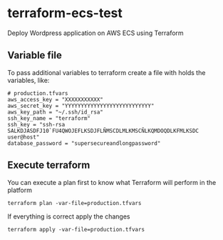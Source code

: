 # terraform-ecs-test
Deploy Wordpress application on AWS ECS using Terraform

## Variable file

To pass additional variables to terraform create a file with holds the variables, like:

```
# production.tfvars
aws_access_key = "XXXXXXXXXXX"
aws_secret_key = "YYYYYYYYYYYYYYYYYYYYYYYYYYY"
aws_key_path = "~/.ssh/id_rsa"
ssh_key_name = "terraform"
ssh_key = "ssh-rsa SALKDJASDFJ10`FU4QWOJEFLKSDJFLÑMSCDLMLKMSCÑLKQMDOQDLKFMLKSDC user@host"
database_password = "supersecureandlongpassword"
```

## Execute terraform

You can execute a plan first to know what Terraform will perform in the platform

```
terraform plan -var-file=production.tfvars
```

If everything is correct apply the changes

```
terraform apply -var-file=production.tfvars
```
